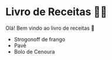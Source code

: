# Livro de Receitas :man_cook:

Olá! Bem vindo ao livro de receitas :wave:

- Strogonoff de frango
- Pavê
- Bolo de Cenoura
